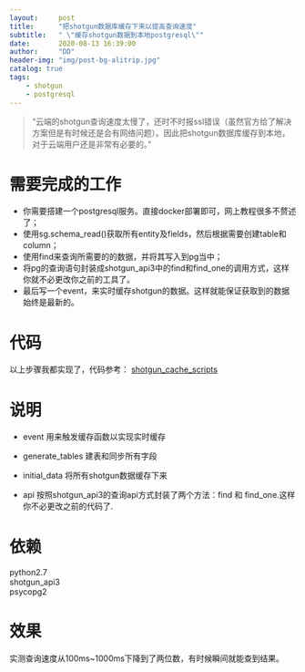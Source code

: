 ```yaml
---
layout:     post
title:      "把shotgun数据库缓存下来以提高查询速度"
subtitle:   " \"缓存shotgun数据到本地postgresql\""
date:       2020-08-13 16:39:00
author:     "DD"
header-img: "img/post-bg-alitrip.jpg"
catalog: true
tags:
    - shotgun
    - postgresql
---
```

> “云端的shotgun查询速度太慢了，还时不时报ssl错误（虽然官方给了解决方案但是有时候还是会有网络问题）。因此把shotgun数据库缓存到本地，对于云端用户还是非常有必要的。”

# 需要完成的工作
*  你需要搭建一个postgresql服务。直接docker部署即可，网上教程很多不赘述了；
*  使用sg.schema_read()获取所有entity及fields，然后根据需要创建table和column；
*  使用find来查询所需要的的数据，并将其写入到pg当中；
*  将pg的查询语句封装成shotgun_api3中的find和find_one的调用方式，这样你就不必更改你之前的工具了。
*  最后写一个event，来实时缓存shotgun的数据。这样就能保证获取到的数据始终是最新的。<br>
# 代码
以上步骤我都实现了，代码参考：
[shotgun_cache_scripts](https://github.com/DangoWang/shotgun_cache_scripts "shotgun_cache_scripts")
# 说明
* event
用来触发缓存函数以实现实时缓存

* generate_tables
建表和同步所有字段

* initial_data
将所有shotgun数据缓存下来

* api
按照shotgun_api3的查询api方式封装了两个方法：find 和 find_one.这样你不必更改之前的代码了.

# 依赖
python2.7<br>
shotgun_api3<br>
psycopg2

# 效果
实测查询速度从100ms~1000ms下降到了两位数，有时候瞬间就能查到结果。
